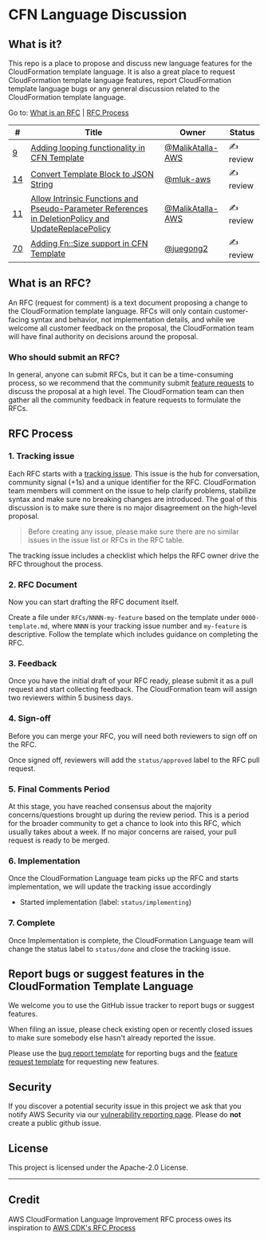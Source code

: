 # CFN Language Discussion

## What is it?
This repo is a place to propose and discuss new language features for the CloudFormation template language. It is also a great place to request CloudFormation template language features, report CloudFormation template language bugs or any general discussion related to the CloudFormation template language.

Go to: [What is an RFC](#what-is-an-rfc) | [RFC Process](#rfc-process)

<!--BEGIN_TABLE-->
\#|Title|Owner|Status|
---|-----|-----|------|
[9](https://github.com/aws-cloudformation/cfn-language-discussion/issues/9)|[Adding looping functionality in CFN Template](https://github.com/aws-cloudformation/cfn-language-discussion/pull/19)|[@MalikAtalla-AWS](https://github.com/MalikAtalla-AWS)|✍️ review
[14](https://github.com/aws-cloudformation/cfn-language-discussion/issues/14)|[Convert Template Block to JSON String](https://github.com/aws-cloudformation/cfn-language-discussion/pull/15)|[@mluk-aws](https://github.com/mluk-aws)|✍️ review
[11](https://github.com/aws-cloudformation/cfn-language-discussion/issues/11)|[Allow Intrinsic Functions and Pseudo-Parameter References in DeletionPolicy and UpdateReplacePolicy](https://github.com/aws-cloudformation/cfn-language-discussion/pull/21)|[@MalikAtalla-AWS](https://github.com/MalikAtalla-AWS)|✍️ review
[70](https://github.com/aws-cloudformation/cfn-language-discussion/issues/70)|[Adding Fn::Size support in CFN Template](https://github.com/aws-cloudformation/cfn-language-discussion/pull/72)|[@juegong2](https://github.com/juegong2)|✍️ review
<!--END_TABLE-->

## What is an RFC?

An RFC (request for comment) is a text document proposing a change to the CloudFormation template language. RFCs will only contain customer-facing syntax and behavior, not implementation details, and while we welcome all customer feedback on the proposal, the CloudFormation team will have final authority on decisions around the proposal.

### Who should submit an RFC?

In general, anyone can submit RFCs, but it can be a time-consuming process, so we recommend that the community submit [feature requests](https://github.com/aws-cloudformation/cfn-language-discussion/issues/new?assignees=&labels=&template=feature_request.md&title=) to discuss the proposal at a high level. The CloudFormation team can then gather all the community feedback in feature requests to formulate the RFCs.

## RFC Process

### 1. Tracking issue

Each RFC starts with a [tracking issue](https://github.com/aws-cloudformation/cfn-language-discussion/issues/new?assignees=&labels=&template=rfc-tracking-issue.md&title=). This issue is the hub for conversation, community signal (+1s) and a unique identifier for the RFC. CloudFormation team members will comment on the issue to help clarify problems, stabilize syntax and make sure no breaking changes are introduced. The goal of this discussion is to make sure there is no major disagreement on the high-level proposal.

> Before creating any issue, please make sure there are no similar issues in the issue list or RFCs in the RFC table.

The tracking issue includes a checklist which helps the RFC owner drive the RFC
throughout the process.

### 2. RFC Document

Now you can start drafting the RFC document itself.

Create a file under `RFCs/NNNN-my-feature` based on the template under
`0000-template.md`, where `NNNN` is your tracking issue number and `my-feature`
is descriptive. Follow the template which includes guidance on completing the RFC.

### 3. Feedback

Once you have the initial draft of your RFC ready, please submit it as a pull
request and start collecting feedback. The CloudFormation team will assign two reviewers within 5 business days.

### 4. Sign-off

Before you can merge your RFC, you will need both reviewers to sign off on the RFC.

Once signed off, reviewers will add the `status/approved` label to the RFC pull request.


### 5. Final Comments Period

At this stage, you have reached consensus about the majority concerns/questions
brought up during the review period. This is a period for the broader community to
get a chance to look into this RFC, which usually takes about a week. If no
major concerns are raised, your pull request is ready to be merged.

### 6. Implementation

Once the CloudFormation Language team picks up the RFC and starts implementation, we will update the tracking issue accordingly
- Started implementation (label: `status/implementing`)

### 7. Complete

Once Implementation is complete, the CloudFormation Language team will change the status label to `status/done` and close the tracking issue.

## Report bugs or suggest features in the CloudFormation Template Language

We welcome you to use the GitHub issue tracker to report bugs or suggest features.

When filing an issue, please check existing open or recently closed issues to make sure somebody else hasn't already reported the issue. 

Please use the [bug report template](https://github.com/aws-cloudformation/cfn-language-discussion/issues/new?assignees=&labels=&template=bug_report.md&title=) for reporting bugs and the [feature request template](https://github.com/aws-cloudformation/cfn-language-discussion/issues/new?assignees=&labels=&template=feature_request.md&title=) for requesting new features.

## Security

If you discover a potential security issue in this project we ask that you notify AWS Security via our [vulnerability reporting page](http://aws.amazon.com/security/vulnerability-reporting/). Please do **not** create a public github issue.

## License

This project is licensed under the Apache-2.0 License.

---

## Credit
AWS CloudFormation Language Improvement RFC process owes its inspiration to [AWS CDK's RFC Process](https://github.com/aws/aws-cdk-rfcs)
